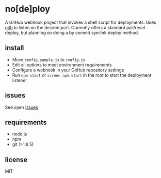 # no[de]ploy

A GitHub webhook project that invokes a shell script for deployments. Uses [gith](https://www.npmjs.com/package/gith) to listen on the desired port. Currently offers a standard pull/reset deploy, but planning on doing a by commit symlink deploy method.


## install

- Move `config.sample.js` to `config.js`  
- Edit all options to meet environment requirements
- Configure a webhook in your GitHub repository settings
- Run `npm start` or `screen npm start` in the root to start the deployment listener

## issues

See open [issues](https://github.com/shampine/nodeploy/issues)  

## requirements

 - node.js  
 - npm  
 - git (>1.8.5)  

## license

MIT